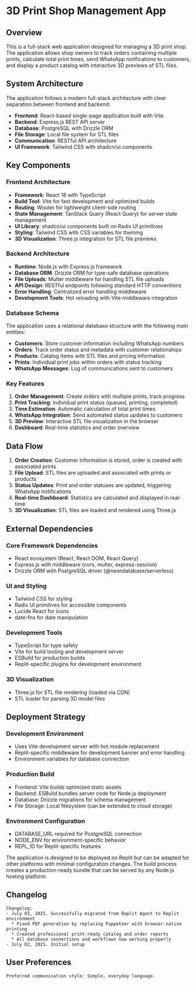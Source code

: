 # 3D Print Shop Management App

## Overview

This is a full-stack web application designed for managing a 3D print shop. The application allows shop owners to track orders containing multiple prints, calculate total print times, send WhatsApp notifications to customers, and display a product catalog with interactive 3D previews of STL files.

## System Architecture

The application follows a modern full-stack architecture with clear separation between frontend and backend:

- **Frontend**: React-based single-page application built with Vite
- **Backend**: Express.js REST API server
- **Database**: PostgreSQL with Drizzle ORM
- **File Storage**: Local file system for STL files
- **Communication**: RESTful API architecture
- **UI Framework**: Tailwind CSS with shadcn/ui components

## Key Components

### Frontend Architecture
- **Framework**: React 18 with TypeScript
- **Build Tool**: Vite for fast development and optimized builds
- **Routing**: Wouter for lightweight client-side routing
- **State Management**: TanStack Query (React Query) for server state management
- **UI Library**: shadcn/ui components built on Radix UI primitives
- **Styling**: Tailwind CSS with CSS variables for theming
- **3D Visualization**: Three.js integration for STL file previews

### Backend Architecture
- **Runtime**: Node.js with Express.js framework
- **Database ORM**: Drizzle ORM for type-safe database operations
- **File Uploads**: Multer middleware for handling STL file uploads
- **API Design**: RESTful endpoints following standard HTTP conventions
- **Error Handling**: Centralized error handling middleware
- **Development Tools**: Hot reloading with Vite middleware integration

### Database Schema
The application uses a relational database structure with the following main entities:
- **Customers**: Store customer information including WhatsApp numbers
- **Orders**: Track order status and metadata with customer relationships
- **Products**: Catalog items with STL files and pricing information  
- **Prints**: Individual print jobs within orders with status tracking
- **WhatsApp Messages**: Log of communications sent to customers

### Key Features
1. **Order Management**: Create orders with multiple prints, track progress
2. **Print Tracking**: Individual print status (queued, printing, completed)
3. **Time Estimation**: Automatic calculation of total print times
4. **WhatsApp Integration**: Send automated status updates to customers
5. **3D Preview**: Interactive STL file visualization in the browser
6. **Dashboard**: Real-time statistics and order overview

## Data Flow

1. **Order Creation**: Customer information is stored, order is created with associated prints
2. **File Upload**: STL files are uploaded and associated with prints or products
3. **Status Updates**: Print and order statuses are updated, triggering WhatsApp notifications
4. **Real-time Dashboard**: Statistics are calculated and displayed in real-time
5. **3D Visualization**: STL files are loaded and rendered using Three.js

## External Dependencies

### Core Framework Dependencies
- React ecosystem (React, React DOM, React Query)
- Express.js with middleware (cors, multer, express-session)
- Drizzle ORM with PostgreSQL driver (@neondatabase/serverless)

### UI and Styling
- Tailwind CSS for styling
- Radix UI primitives for accessible components
- Lucide React for icons
- date-fns for date manipulation

### Development Tools
- TypeScript for type safety
- Vite for build tooling and development server
- ESBuild for production builds
- Replit-specific plugins for development environment

### 3D Visualization
- Three.js for STL file rendering (loaded via CDN)
- STL loader for parsing 3D model files

## Deployment Strategy

### Development Environment
- Uses Vite development server with hot module replacement
- Replit-specific middleware for development banner and error handling
- Environment variables for database connection

### Production Build
- Frontend: Vite builds optimized static assets
- Backend: ESBuild bundles server code for Node.js deployment
- Database: Drizzle migrations for schema management
- File Storage: Local filesystem (can be extended to cloud storage)

### Environment Configuration
- DATABASE_URL required for PostgreSQL connection
- NODE_ENV for environment-specific behavior
- REPL_ID for Replit-specific features

The application is designed to be deployed on Replit but can be adapted for other platforms with minimal configuration changes. The build process creates a production-ready bundle that can be served by any Node.js hosting platform.

## Changelog

```
Changelog:
- July 03, 2025. Successfully migrated from Replit Agent to Replit environment
  * Fixed PDF generation by replacing Puppeteer with browser-native printing
  * Created professional print-ready catalog and order reports
  * All database connections and workflows now working properly
- July 02, 2025. Initial setup
```

## User Preferences

```
Preferred communication style: Simple, everyday language.
```